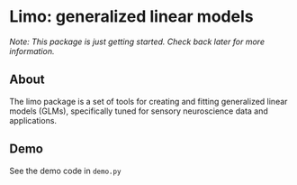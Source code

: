 # Limo: generalized linear models
*Note: This package is just getting started. Check back later for more information.*

## About
The limo package is a set of tools for creating and fitting generalized linear
models (GLMs), specifically tuned for sensory neuroscience data and applications.

## Demo
See the demo code in `demo.py`
